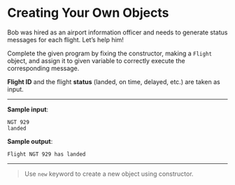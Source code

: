 # Creating Your Own Objects

Bob was hired as an airport information officer and needs to generate status messages for each flight․ Let’s help him!

Complete the given program by fixing the constructor, making a `Flight` object, and assign it to given variable to correctly execute the corresponding message.

**Flight ID** and the flight **status** (landed, on time, delayed, etc.) are taken as input.

---

**Sample input**:  
```
NGT 929
landed
```

**Sample output**:  
```
Flight NGT 929 has landed
```

---

>Use `new` keyword to create a new object using constructor.